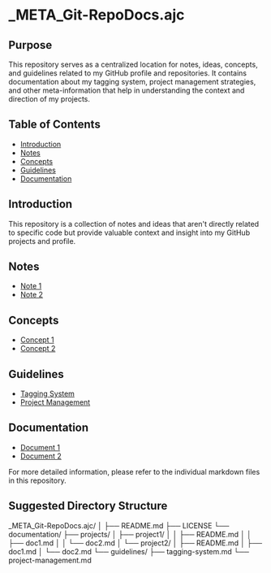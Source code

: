 # _META_Git-RepoDocs.ajc

## Purpose

This repository serves as a centralized location for notes, ideas, concepts, and guidelines related to my GitHub profile and repositories. It contains documentation about my tagging system, project management strategies, and other meta-information that help in understanding the context and direction of my projects.

## Table of Contents

- [Introduction](#introduction)
- [Notes](#notes)
- [Concepts](#concepts)
- [Guidelines](#guidelines)
- [Documentation](#documentation)

## Introduction

This repository is a collection of notes and ideas that aren't directly related to specific code but provide valuable context and insight into my GitHub projects and profile.

## Notes

- [Note 1](notes/note1.md)
- [Note 2](notes/note2.md)

## Concepts

- [Concept 1](concepts/concept1.md)
- [Concept 2](concepts/concept2.md)

## Guidelines

- [Tagging System](guidelines/tagging-system.md)
- [Project Management](guidelines/project-management.md)

## Documentation

- [Document 1](documentation/doc1.md)
- [Document 2](documentation/doc2.md)

For more detailed information, please refer to the individual markdown files in this repository.

## Suggested Directory Structure

_META_Git-RepoDocs.ajc/
│
├── README.md
├── LICENSE
└── documentation/
    ├── projects/
    │   ├── project1/
    │   │   ├── README.md
    │   │   ├── doc1.md
    │   │   └── doc2.md
    │   └── project2/
    │       ├── README.md
    │       ├── doc1.md
    │       └── doc2.md
    └── guidelines/
        ├── tagging-system.md
        └── project-management.md
